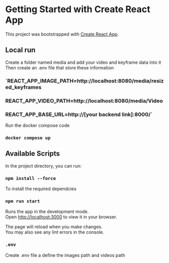 # Getting Started with Create React App

This project was bootstrapped with [Create React App](https://github.com/facebook/create-react-app).

## Local run
Create a folder named media and add your video and keyframe data into it
Then create an .env file that store these information
### `REACT_APP_IMAGE_PATH=http://localhost:8080/media/resized_keyframes
###  REACT_APP_VIDEO_PATH=http://localhost:8080/media/Video
###  REACT_APP_BASE_URL=http://[your backend link]:8000/`

Run the docker compose code
### `docker compose up`

## Available Scripts

In the project directory, you can run:

### `npm install --force`

To install the required dependcies

### `npm run start`

Runs the app in the development mode.\
Open [http://localhost:3000](http://localhost:3000) to view it in your browser.

The page will reload when you make changes.\
You may also see any lint errors in the console.


### `.env`

Create .env file a define the images path and videos path




